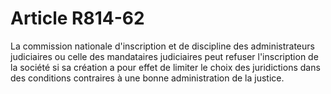 # Article R814-62

La commission nationale d'inscription et de discipline des administrateurs judiciaires ou celle des mandataires judiciaires peut refuser l'inscription de la société si sa création a pour effet de limiter le choix des juridictions dans des conditions contraires à une bonne administration de la justice.